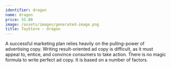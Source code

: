 ```yaml
---
identifier: dragon
name: dragon
price: 55.00
image: /assets/images/generated-image.png
title: ToyStore - dragon
---
```

A successful marketing plan relies heavily on the pulling-power of advertising copy. Writing result-oriented ad copy is difficult, as it must appeal to, entice, and convince consumers to take action. There is no magic formula to write perfect ad copy. It is based on a number of factors.
